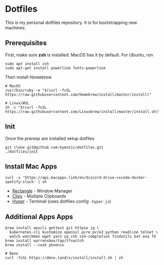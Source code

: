 # Dotfiles

This is my personal dotfiles repository. It is for bootstrapping new machines.

## Prerequisites

First, make sure **zsh** is installed. MacOS has it by default. For Ubuntu, run

```
sudo apt install zsh
sudo apt-get install powerline fonts-powerline
```

Then install Homebrew

```
# MacOS
/usr/bin/ruby -e "$(curl -fsSL https://raw.githubusercontent.com/Homebrew/install/master/install)"

# Linux/WSL
sh -c "$(curl -fsSL https://raw.githubusercontent.com/Linuxbrew/install/master/install.sh)"
```

## Init

Once the prereqs are installed setup dotfiles

```
git clone git@github.com:kyeotic/dotfiles.git
./dotfiles/init
```

## Install Mac Apps

```
curl -s 'https://api.macapps.link/en/discord-drive-vscode-docker-spotify-slack' | sh
```

* [Rectangle](https://rectangleapp.com/) - Window Manager
* [Clipy](https://github.com/Clipy/Clipy) - Multiple Clipboards
* [Hyper](https://hyper.is/) - Terminal (uses dotfiles config `.hyper.js`)

## Additional Apps Apps
```
brew install awscli gettext git httpie jq \
  kubernetes-cli kustomize openssl pcre pcre2 python readline telnet \
  watch watchman wget yarn yq zsh zsh-completion findutils bat exa fd
brew install warrensbox/tap/tfswitch
brew install --cask phoenix

# Deno
curl -fsSL https://deno.land/x/install/install.sh | sh
```
